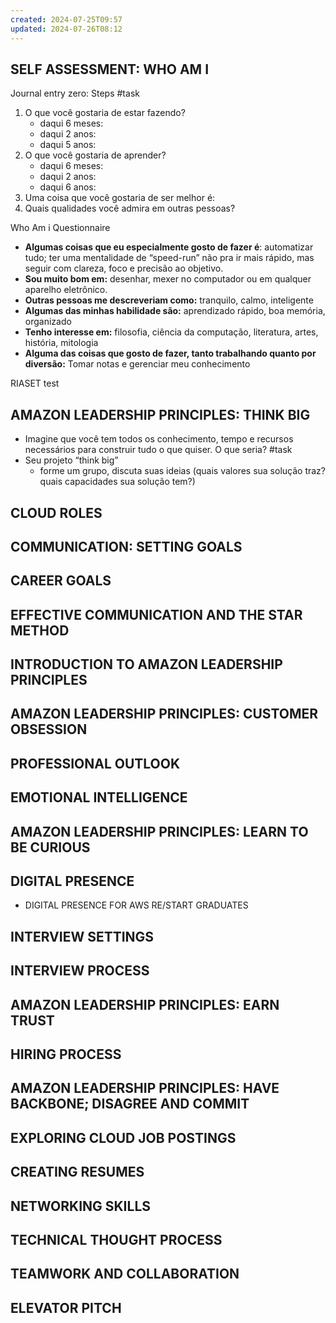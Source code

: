 ```yaml
---
created: 2024-07-25T09:57
updated: 2024-07-26T08:12
---
```


## SELF ASSESSMENT: WHO AM I
Journal entry zero: Steps #task
1. O que você gostaria de estar fazendo?
	- daqui 6 meses:
	- daqui 2 anos:
	- daqui 5 anos:
2. O que você gostaria de aprender?
	- daqui 6 meses:
	- daqui 2 anos:
	- daqui 6 anos:
3. Uma coisa que você gostaria de ser melhor é:
4. Quais qualidades você admira em outras pessoas?

Who Am i Questionnaire
- **Algumas coisas que eu especialmente gosto de fazer é**: automatizar tudo; ter uma mentalidade de “speed-run” não pra ir mais rápido, mas seguir com clareza, foco e precisão ao objetivo.
- **Sou muito bom em:** desenhar, mexer no computador ou em qualquer aparelho eletrônico. 
- **Outras pessoas me descreveriam como:** tranquilo, calmo, inteligente
- **Algumas das minhas habilidade são:** aprendizado rápido, boa memória, organizado
- **Tenho interesse em:** filosofia, ciência da computação, literatura, artes, história, mitologia
- **Alguma das coisas que gosto de fazer, tanto trabalhando quanto por diversão:** Tomar notas e gerenciar meu conhecimento

RIASET test

## **AMAZON LEADERSHIP PRINCIPLES: THINK BIG**
- Imagine que você tem todos os conhecimento, tempo e recursos necessários para construir tudo o que quiser. O que seria? #task
- Seu projeto “think big”
	- forme um grupo, discuta suas ideias (quais valores sua solução traz? quais capacidades sua solução tem?)

## CLOUD ROLES

## COMMUNICATION: SETTING GOALS

## CAREER GOALS
## EFFECTIVE COMMUNICATION AND THE STAR METHOD
## INTRODUCTION TO AMAZON LEADERSHIP PRINCIPLES
## **AMAZON LEADERSHIP PRINCIPLES: CUSTOMER OBSESSION**
## PROFESSIONAL OUTLOOK
## EMOTIONAL INTELLIGENCE
## **AMAZON LEADERSHIP PRINCIPLES: LEARN TO BE CURIOUS**
## DIGITAL PRESENCE
- DIGITAL PRESENCE FOR AWS RE/START GRADUATES
## INTERVIEW SETTINGS
## INTERVIEW PROCESS
## **AMAZON LEADERSHIP PRINCIPLES: EARN TRUST**
## HIRING PROCESS
## **AMAZON LEADERSHIP PRINCIPLES: HAVE BACKBONE; DISAGREE AND COMMIT**
## EXPLORING CLOUD JOB POSTINGS
## CREATING RESUMES
## NETWORKING SKILLS
## TECHNICAL THOUGHT PROCESS
## TEAMWORK AND COLLABORATION
## ELEVATOR PITCH